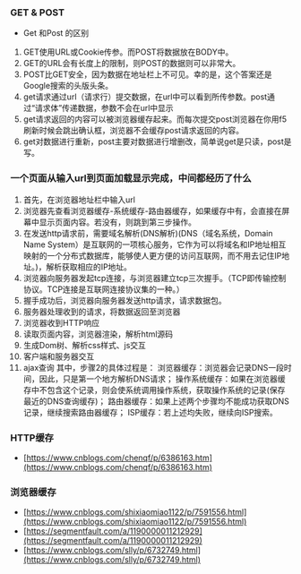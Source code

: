 ### GET & POST
* Get 和Post 的区别
1.	GET使用URL或Cookie传参。而POST将数据放在BODY中。
2.	GET的URL会有长度上的限制，则POST的数据则可以非常大。
3.	POST比GET安全，因为数据在地址栏上不可见。幸的是，这个答案还是Google搜索的头版头条。
4.	get请求通过url（请求行）提交数据，在url中可以看到所传参数。post通过“请求体”传递数据，参数不会在url中显示
5.	get请求返回的内容可以被浏览器缓存起来。而每次提交post浏览器在你用f5刷新时候会跳出确认框，浏览器不会缓存post请求返回的内容。
6.	get对数据进行重新，post主要对数据进行增删改，简单说get是只读，post是写。

###  一个页面从输入url到页面加载显示完成，中间都经历了什么
1. 首先，在浏览器地址栏中输入url
2. 浏览器先查看浏览器缓存-系统缓存-路由器缓存，如果缓存中有，会直接在屏幕中显示页面内容。若没有，则跳到第三步操作。
3. 在发送http请求前，需要域名解析(DNS解析)(DNS（域名系统，Domain Name System）是互联网的一项核心服务，它作为可以将域名和IP地址相互映射的一个分布式数据库，能够使人更方便的访问互联网，而不用去记住IP地址。)，解析获取相应的IP地址。
4. 浏览器向服务器发起tcp连接，与浏览器建立tcp三次握手。（TCP即传输控制协议。TCP连接是互联网连接协议集的一种。）
5. 握手成功后，浏览器向服务器发送http请求，请求数据包。
6. 服务器处理收到的请求，将数据返回至浏览器
7. 浏览器收到HTTP响应
8. 读取页面内容，浏览器渲染，解析html源码
9. 生成Dom树、解析css样式、js交互
10. 客户端和服务器交互
11. ajax查询
其中，步骤2的具体过程是：
浏览器缓存：浏览器会记录DNS一段时间，因此，只是第一个地方解析DNS请求；
操作系统缓存：如果在浏览器缓存中不包含这个记录，则会使系统调用操作系统，获取操作系统的记录(保存最近的DNS查询缓存)；
路由器缓存：如果上述两个步骤均不能成功获取DNS记录，继续搜索路由器缓存；
ISP缓存：若上述均失败，继续向ISP搜索。

### HTTP缓存
* [https://www.cnblogs.com/chenqf/p/6386163.htm](https://www.cnblogs.com/chenqf/p/6386163.htm)

### 浏览器缓存
* [https://www.cnblogs.com/shixiaomiao1122/p/7591556.html](https://www.cnblogs.com/shixiaomiao1122/p/7591556.html)
* [https://segmentfault.com/a/1190000011212929](https://segmentfault.com/a/1190000011212929) 
* [https://www.cnblogs.com/slly/p/6732749.html](https://www.cnblogs.com/slly/p/6732749.html)
